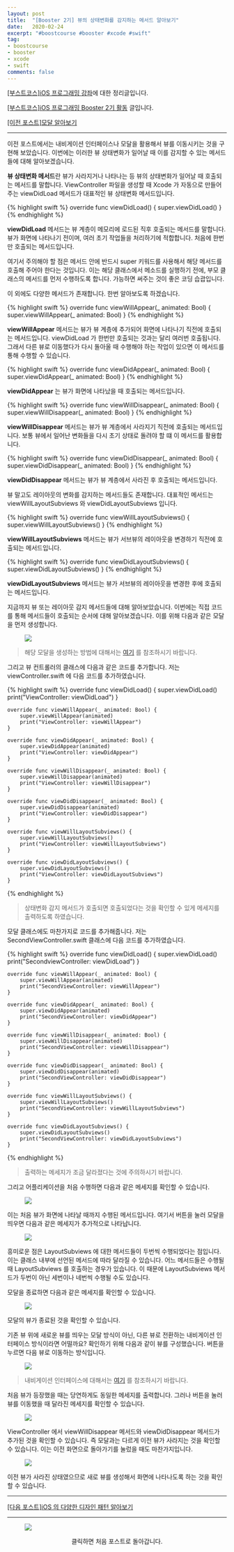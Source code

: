 ```yaml
---
layout: post
title:  "[Booster 2기] 뷰의 상태변화를 감지하는 메서드 알아보기"
date:   2020-02-24
excerpt: "#boostcourse #booster #xcode #swift"
tag:
- boostcourse
- booster
- xcode
- swift
comments: false
---
```


[[부스트코스]iOS 프로그래밍 강좌](https://www.edwith.org/boostcourse-ios/)에 대한 정리글입니다.

[[부스트코스]iOS 프로그래밍 Booster 2기 활동](https://woojin-hwang.github.io/boostcourse-ios/) 글입니다.

[[이전 포스트]모달 알아보기](https://woojin-hwang.github.io/modal/)

---

이전 포스트에서는 내비게이션 인터페이스나 모달을 활용해서 뷰를 이동시키는 것을 구현해 보았습니다. 이번에는 이러한 뷰 상태변화가 일어날 때 이를 감지할 수 있는 메서드들에 대해 알아보겠습니다.

**뷰 상태변화 메서드**란 뷰가 사라지거나 나타나는 등 뷰의 상태변화가 일어날 때 호출되는 메서드를 말합니다. ViewController 파일을 생성할 때 Xcode 가 자동으로 만들어주는 viewDidLoad 메서드가 대표적인 뷰 상태변화 메서드입니다.

{% highlight swift %}
override func viewDidLoad() {
    super.viewDidLoad()
}
{% endhighlight %}

**viewDidLoad** 메서드는 뷰 계층이 메모리에 로드된 직후 호출되는 메서드를 말합니다. 뷰가 화면에 나타나기 전이며, 여러 초기 작업들을 처리하기에 적합합니다. 처음에 한번만 호출되는 메서드입니다.

여기서 주의해야 할 점은 메서드 안에 반드시 super 키워드를 사용해서 해당 메서드를 호출해 주어야 한다는 것입니다. 이는 해당 클래스에서 메소드를 실행하기 전에, 부모 클래스의 메서드를 먼저 수행하도록 합니다. 가능하면 써주는 것이 좋은 코딩 습괍입니다.

이 외에도 다양한 메서드가 존재합니다. 한번 알아보도록 하겠습니다.

{% highlight swift %}
override func viewWillAppear(_ animated: Bool) {
    super.viewWillAppear(_ animated: Bool)
}
{% endhighlight %}

**viewWillAppear** 메서드는 뷰가 뷰 계층에 추가되어 화면에 나타나기 직전에 호출되는 메서드입니다. viewDidLoad 가 한번만 호출되는 것과는 달리 여러번 호출됩니다. 그래서 다른 뷰로 이동했다가 다시 돌아올 때 수행해야 하는 작업이 있으면 이 메서드를 통해 수행할 수 있습니다.

{% highlight swift %}
override func viewDidAppear(_ animated: Bool) {
    super.viewDidAppear(_ animated: Bool)
}
{% endhighlight %}

**viewDidAppear** 는 뷰가 화면에 나타났을 때 호출되는 메서드입니다.

{% highlight swift %}
override func viewWillDisappear(_ animated: Bool) {
    super.viewWillDisappear(_ animated: Bool)
}
{% endhighlight %}

**viewWillDisappear** 메서드는 뷰가 뷰 계층에서 사라지기 직전에 호출되는 메서드입니다. 보통 뷰에서 일어난 변화들을 다시 초기 상태로 돌려야 할 떄 이 메서드를 활용합니다.

{% highlight swift %}
override func viewDidDisappear(_ animated: Bool) {
    super.viewDidDisappear(_ animated: Bool)
}
{% endhighlight %}

**viewDidDisappear** 메서드는 뷰가 뷰 계층에서 사라진 후 호출되는 메서드입니다.

뷰 말고도 레이아웃의 변화를 감지하는 메서드들도 존재합니다. 대표적인 메서드는 viewWillLayoutSubviews 와 viewDidLayoutSubviews 입니다.

{% highlight swift %}
override func viewWillLayoutSubviews() {
    super.viewWillLayoutSubviews()
}
{% endhighlight %}

**viewWillLayoutSubviews** 메서드는 뷰가 서브뷰의 레이아웃을 변경하기 직전에 호출되는 메서드입니다.

{% highlight swift %}
override func viewDidLayoutSubviews() {
    super.viewDidLayoutSubviews()
}
{% endhighlight %}

**viewDidLayoutSubviews** 메서드는 뷰가 서브뷰의 레이아웃을 변경한 후에 호출되는 메서드입니다.

지금까지 뷰 또는 레이아웃 감지 메서드들에 대해 알아보았습니다. 이번에는 직접 코드를 통해 메서드들이 호출되는 순서에 대해 알아보겠습니다. 이를 위해 다음과 같은 모달을 먼저 생성합니다.

<figure>
  <a href="https://raw.githubusercontent.com/woojin-hwang/woojin-hwang.github.io/master/_posts/img/view-behavior/interface.png"><img src="https://raw.githubusercontent.com/woojin-hwang/woojin-hwang.github.io/master/_posts/img/view-behavior/interface.png"></a>
</figure>

> 해당 모달을 생성하는 방법에 대해서는 [여기](https://woojin-hwang.github.io/modal/) 를 참조하시기 바랍니다.

그리고 뷰 컨트롤러의 클래스에 다음과 같은 코드를 추가합니다. 저는 viewController.swift 에 다음 코드를 추가하였습니다.

{% highlight swift %}
override func viewDidLoad() {
        super.viewDidLoad()
        print("ViewController: viewDidLoad")
    }
    
    override func viewWillAppear(_ animated: Bool) {
        super.viewWillAppear(animated)
        print("ViewController: viewWillAppear")
    }
    
    override func viewDidAppear(_ animated: Bool) {
        super.viewDidAppear(animated)
        print("ViewController: viewDidAppear")
    }
    
    override func viewWillDisappear(_ animated: Bool) {
        super.viewWillDisappear(animated)
        print("ViewController: viewWillDisappear")
    }
    
    override func viewDidDisappear(_ animated: Bool) {
        super.viewDidDisappear(animated)
        print("ViewController: viewDidDisappear")
    }
    
    override func viewWillLayoutSubviews() {
        super.viewWillLayoutSubviews()
        print("ViewController: viewWillLayoutSubviews")
    }
    
    override func viewDidLayoutSubviews() {
        super.viewDidLayoutSubviews()
        print("ViewController: viewDidLayoutSubviews")
    }
{% endhighlight %}

> 상태변화 감지 메서드가 호출되면 호출되었다는 것을 확인할 수 있게 메세지를 출력하도록 하였습니다.

모달 클래스에도 마찬가지로 코드를 추가해줍니다. 저는 SecondViewController.swift 클래스에 다음 코드를 추가하였습니다.

{% highlight swift %}
override func viewDidLoad() {
        super.viewDidLoad()
        print("SecondviewController: viewDidLoad")
    }
    
    override func viewWillAppear(_ animated: Bool) {
        super.viewWillAppear(animated)
        print("SecondViewController: viewWillAppear")
    }
    
    override func viewDidAppear(_ animated: Bool) {
        super.viewDidAppear(animated)
        print("SecondViewController: viewDidAppear")
    }
    
    override func viewWillDisappear(_ animated: Bool) {
        super.viewWillDisappear(animated)
        print("SecondViewController: viewWillDisappear")
    }
    
    override func viewDidDisappear(_ animated: Bool) {
        super.viewDidDisappear(animated)
        print("SecondViewController: viewDidDisappear")
    }
    
    override func viewWillLayoutSubviews() {
        super.viewWillLayoutSubviews()
        print("SecondViewController: viewWillLayoutSubviews")
    }
    
    override func viewDidLayoutSubviews() {
        super.viewDidLayoutSubviews()
        print("SecondViewController: viewDidLayoutSubviews")
    }
{% endhighlight %}

> 출력하는 메세지가 조금 달라졌다는 것에 주의하시기 바랍니다.

그리고 어플리케이션을 처음 수행하면 다음과 같은 메세지를 확인할 수 있습니다.

<figure>
  <a href="https://raw.githubusercontent.com/woojin-hwang/woojin-hwang.github.io/master/_posts/img/view-behavior/msg1.png"><img src="https://raw.githubusercontent.com/woojin-hwang/woojin-hwang.github.io/master/_posts/img/view-behavior/msg1.png"></a>
</figure>

이는 처음 뷰가 화면에 나타날 때까지 수행된 메서드입니다. 여기서 버튼을 눌러 모달을 띄우면 다음과 같은 메세지가 추가적으로 나타납니다.

<figure>
  <a href="https://raw.githubusercontent.com/woojin-hwang/woojin-hwang.github.io/master/_posts/img/view-behavior/msg2.png"><img src="https://raw.githubusercontent.com/woojin-hwang/woojin-hwang.github.io/master/_posts/img/view-behavior/msg2.png"></a>
</figure>

흥미로운 점은 LayoutSubviews 에 대한 메서드들이 두번씩 수행되었다는 점입니다. 이는 클래스 내부에 선언된 메서드에 따라 달라질 수 있습니다. 어느 메서드들은 수행될 때 LayoutSubviews 를 호출하는 경우가 있습니다. 이 때문에 LayoutSubviews 메서드가 두번이 아닌 세번이나 네번씩 수행될 수도 있습니다.

모달을 종료하면 다음과 같은 메세지를 확인할 수 있습니다.

<figure>
  <a href="https://raw.githubusercontent.com/woojin-hwang/woojin-hwang.github.io/master/_posts/img/view-behavior/msg3.png"><img src="https://raw.githubusercontent.com/woojin-hwang/woojin-hwang.github.io/master/_posts/img/view-behavior/msg3.png"></a>
</figure>

모달의 뷰가 종료된 것을 확인할 수 있습니다.

기존 뷰 위에 새로운 뷰를 띄우는 모달 방식이 아닌, 다른 뷰로 전환하는 내비게이션 인터페이스 방식이라면 어떨까요? 확인하기 위해 다음과 같이 뷰를 구성했습니다. 버튼을 누르면 다음 뷰로 이동하는 방식입니다.

<figure>
  <a href="https://raw.githubusercontent.com/woojin-hwang/woojin-hwang.github.io/master/_posts/img/view-behavior/interface2.png"><img src="https://raw.githubusercontent.com/woojin-hwang/woojin-hwang.github.io/master/_posts/img/view-behavior/interface2.png"></a>
</figure>

> 내비게이션 인터페이스에 대해서는 [여기](https://woojin-hwang.github.io/navigation-interface) 를 참조하시기 바랍니다.

처음 뷰가 등장했을 때는 당연하게도 동일한 메세지를 출력합니다. 그러나 버튼을 눌러 뷰를 이동했을 때 달라진 메세지를 확인할 수 있습니다.

<figure>
  <a href="https://raw.githubusercontent.com/woojin-hwang/woojin-hwang.github.io/master/_posts/img/view-behavior/msg4.png"><img src="https://raw.githubusercontent.com/woojin-hwang/woojin-hwang.github.io/master/_posts/img/view-behavior/msg4.png"></a>
</figure>

ViewController 에서 viewWillDisappear 메서드와 viewDidDisappear 메서드가 추가된 것을 확인할 수 있습니다. 즉 모달과는 다르게 이전 뷰가 사라지는 것을 확인할 수 있습니다. 이는 이전 화면으로 돌아가기를 눌렀을 때도 마찬가지입니다.

<figure>
  <a href="https://raw.githubusercontent.com/woojin-hwang/woojin-hwang.github.io/master/_posts/img/view-behavior/msg5.png"><img src="https://raw.githubusercontent.com/woojin-hwang/woojin-hwang.github.io/master/_posts/img/view-behavior/msg5.png"></a>
</figure>

이전 뷰가 사라진 상태였으므로 새로 뷰를 생성해서 화면에 나타나도록 하는 것을 확인할 수 있습니다.

---

[[다음 포스트]iOS 의 다양한 디자인 패턴 알아보기](https://woojin-hwang.github.io/ios-pattern/)

---

<figure>
  <a href="https://woojin-hwang.github.io/boostcourse-ios/"><img src="https://raw.githubusercontent.com/woojin-hwang/woojin-hwang.github.io/master/_posts/img/boostcourse/tag.jpg"></a>
</figure>
<center>클릭하면 처음 포스트로 돌아갑니다.</center>